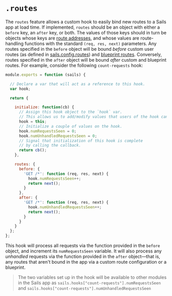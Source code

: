 # `.routes`

The `routes` feature allows a custom hook to easily bind new routes to a Sails app at load time.  If implemented, `routes` should be an object with either a `before` key, an `after` key, or both.  The values of those keys should in turn be objects whose keys are [route addresses](https://sailsjs.com/documentation/concepts/Routes/RouteTargetSyntax.html?q=route-address), and whose values are route-handling functions with the standard `(req, res, next)` parameters.  Any routes specified in the `before` object will be bound *before* custom user routes (as defined in [sails.config.routes](https://sailsjs.com/documentation/reference/configuration/sails-config-routes)) and [blueprint routes](https://next.sailsjs.com/documentation/reference/blueprint-api#?restful-shortcut-routes-and-actions).  Conversely, routes specified in the `after` object will be bound *after* custom and blueprint routes.  For example, consider the following `count-requests` hook:

```javascript
module.exports = function (sails) {

  // Declare a var that will act as a reference to this hook.
  var hook;

  return {

    initialize: function(cb) {
      // Assign this hook object to the `hook` var.
      // This allows us to add/modify values that users of the hook can retrieve.
      hook = this;
      // Initialize a couple of values on the hook.
      hook.numRequestsSeen = 0;
      hook.numUnhandledRequestsSeen = 0;
      // Signal that initialization of this hook is complete
      // by calling the callback.
      return cb();
    },

    routes: {
      before: {
        'GET /*': function (req, res, next) {
          hook.numRequestsSeen++;
          return next();
        }
      },
      after: {
        'GET /*': function (req, res, next) {
          hook.numUnhandledRequestsSeen++;
          return next();
        }
      }
    }
  };
};
```

This hook will process all requests via the function provided in the `before` object, and increment its `numRequestsSeen` variable.  It will also process any *unhandled* requests via the function provided in the `after` object&mdash;that is, any routes that aren't bound in the app via a custom route configuration or a blueprint.

> The two variables set up in the hook will be available to other modules in the Sails app as `sails.hooks["count-requests"].numRequestsSeen` and `sails.hooks["count-requests"].numUnhandledRequestsSeen`


<docmeta name="displayName" value=".routes">
<docmeta name="stabilityIndex" value="3">
